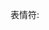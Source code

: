表情符<img src="https://cdn.jsdelivr.net/gh/miku-o/emoji/bilibili/%E7%9F%A5%E8%AF%86%E5%A2%9E%E5%8A%A0.png" alt=":知识增加:" style="height: 1em; max-height: 1em;">

